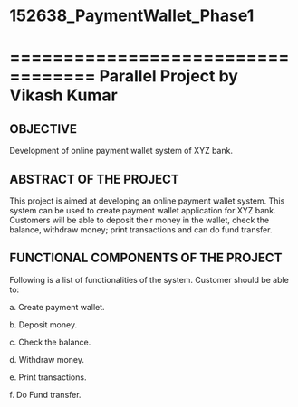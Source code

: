 # 152638_PaymentWallet_Phase1
==================================
Parallel Project by Vikash Kumar 
==================================
OBJECTIVE 
----------
Development of online payment wallet system of XYZ bank.

ABSTRACT OF THE PROJECT
------------------------
This project is aimed at developing an online payment wallet system. 
This system can be used to create payment wallet application for XYZ bank. 
Customers will be able to deposit their money in the wallet, check the balance, withdraw money; print transactions 
and can do fund transfer.

FUNCTIONAL COMPONENTS OF THE PROJECT
--------------------------------------

Following is a list of functionalities of the system. 
Customer should be able to:

a.	Create payment wallet.

b.	Deposit money.

c.	Check the balance.

d.	Withdraw money.

e.	Print transactions.

f.	Do Fund transfer.
